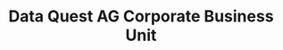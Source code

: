 ---
title: "Data Quest AG Corporate Business Unit"
url: /wallisellen/data-quest-ag-corporate-business-unit/
shop: Elektronik
---